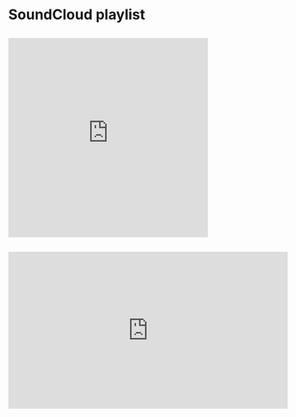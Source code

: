 
# SoundCloud playlist

## <iframe width="400" height="400" scrolling="no" frameborder="no" src="https://w.soundcloud.com/player/?url=https%3A//api.soundcloud.com/playlists/160649074&amp;auto_play=false&amp;hide_related=false&amp;show_comments=true&amp;show_user=true&amp;show_reposts=false&amp;visual=true"></iframe>

## <iframe width="560" height="315" src="https://www.youtube.com/embed/videoseries?list=PLSRbdL3cNYaVIlndoyoceYWWfFrnr7ye4" frameborder="0" allowfullscreen></iframe>
